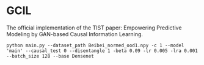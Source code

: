 # GCIL
The official implementation of the TIST paper: Empowering Predictive Modeling by GAN-based Causal Information Learning.



```
python main.py --dataset_path Beibei_normed_ood1.npy -c 1 --model 'main' --causal_test 0 --disentangle 1 -beta 0.09 -lr 0.005 -lra 0.001 --batch_size 128 --base Densenet



